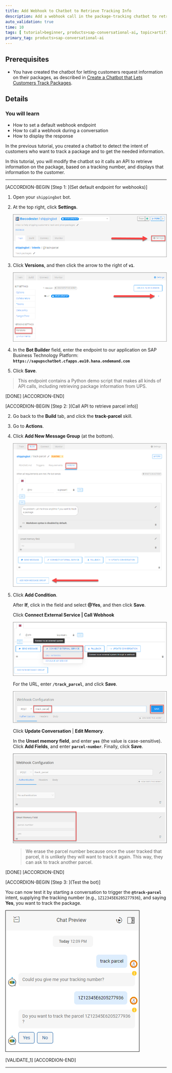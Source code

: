 ```yaml
---
title: Add Webhook to Chatbot to Retrieve Tracking Info
description: Add a webhook call in the package-tracking chatbot to retrieve information for a specific tracking number, using SAP Conversational AI.
auto_validation: true
time: 10
tags: [ tutorial>beginner, products>sap-conversational-ai, topic>artificial-intelligence, topic>machine-learning ]
primary_tag: products>sap-conversational-ai
---
```


## Prerequisites
 - You have created the chatbot for letting customers request information on their packages, as described in [Create a Chatbot that Lets Customers Track Packages](cai-bot-shipping-1-track-bot).

## Details
### You will learn
  - How to set a default webhook endpoint
  - How to call a webhook during a conversation
  - How to display the response

In the previous tutorial, you created a chatbot to detect the intent of customers who want to track a package and to get the needed information.

In this tutorial, you will modify the chatbot so it calls an API to retrieve information on the package, based on a tracking number, and displays that information to the customer.

---

[ACCORDION-BEGIN [Step 1: ](Set default endpoint for webhooks)]

1. Open your `shippingbot` bot.

2. At the top right, click **Settings**.

    ![Endpoint](Endpoint_Settings.png)

3. Click **Versions**, and then click the arrow to the right of **`v1`**.

    ![Versions](Endpoint_Edit.png)

4. In the **Bot Builder** field, enter the endpoint to our application on SAP Business Technology Platform: **`https://sapupschatbot.cfapps.eu10.hana.ondemand.com`**

5. Click **Save**.

>This endpoint contains a Python demo script that makes all kinds of API calls, including retrieving package information from UPS.

[DONE]
[ACCORDION-END]

[ACCORDION-BEGIN [Step 2: ](Call API to retrieve parcel info)]

2. Go back to the **Build** tab, and click the **track-parcel** skill.

3. Go to **Actions**.

4. Click **Add New Message Group** (at the bottom).

    ![Add group](CallAPI_AddGroup.png)

5. Click **Add Condition**.

    After **If**, click in the field and select **@Yes**, and then click **Save**.

    Click **Connect External Service | Call Webhook**

    ![Add webhook](CallAPI_AddWebhook.png)

    For the URL, enter **`/track_parcel`**, and click **Save**.

    ![Service path](CallAPI_Service.png)

    Click **Update Conversation** | **Edit Memory**.

    In the **Unset memory field**, and enter **`yes`** (the value is case-sensitive). Click **Add Fields**, and enter **`parcel-number`**. Finally, click **Save**.

    ![Unset memory](CallAPI_unset_memory.png)

    >We erase the parcel number because once the user tracked that parcel, it is unlikely they will want to track it again. This way, they can ask to track another parcel.

[DONE]
[ACCORDION-END]



[ACCORDION-BEGIN [Step 3: ](Test the bot)]

You can now test it by starting a conversation to trigger the **`@track-parcel`** intent, supplying the tracking number (e.g., `1Z12345E6205277936`), and saying **Yes**, you want to track the package.

![Conversation with API](ConversationAPITracking.png)

[VALIDATE_1]
[ACCORDION-END]

---
